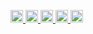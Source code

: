 
<p align="left">
  <a href="https://github.com/tankj21">
    <img height="20" src="https://komarev.com/ghpvc/?username=tankj21" />
  </a>
  <a href="https://github.com/tankj21">
    <img height="20" src="https://img.shields.io/github/followers/tankj21?label=follow&logo=github&style=flat" />
  </a>
  <a href="http://qiita.com/tankj21">
    <img height="20" src="https://qiita-badge.apiapi.app/s/tankj21/posts.svg" />
  </a>
  <a href="http://qiita.com/tankj21">
    <img height="20" src="https://qiita-badge.apiapi.app/s/tankj21/contributions.svg" />
  </a>
  <a href="https://zenn.dev/tankj21">
    <img height="20" src="https://badgen.org/img/zenn/tankj21/articles?style=plastic" />
  </a>
</p>  
  
